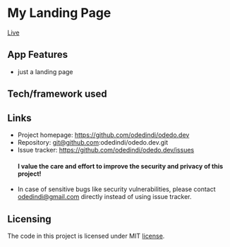 # My Landing Page

[Live](https://odedo.dev/)

## App Features

- just a landing page

## Tech/framework used

## Links

- Project homepage: https://github.com/odedindi/odedo.dev
- Repository: git@github.com:odedindi/odedo.dev.git
- Issue tracker: https://github.com/odedindi/odedo.dev/issues
  #### I value the care and effort to improve the security and privacy of this project!
- In case of sensitive bugs like security vulnerabilities, please contact
  odedindi@gmail.com directly instead of using issue tracker.

## Licensing

The code in this project is licensed under MIT [license](https://github.com/odedindi/odedo.dev/blob/main/LICENSE).
